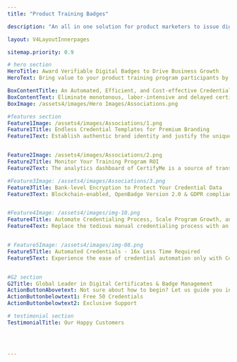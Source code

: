 ```yaml
---
title: "Product Training Badges"

description: "An all in one solution for product marketers to issue digital badges. Most secure and Easy to use credentialing solution"

layout: V4LayoutInnerpages

sitemap.priority: 0.9

# hero section
HeroTitle: Award Verifiable Digital Badges to Drive Business Growth
HeroText: Bring value to your product training program participants by issuing tangible, socially shareable, and secure open badges for an online demonstration.

BoxContentTitle: An Automated, Efficient, and Cost-effective Credentialing Program
BoxContentText: Eliminate monotonous, labor-intensive and delayed certification programs and welcome a fast and automated credentialing process. We seamlessly integrate with your existing learning management systems (LMSs) following a no-code integration process for instant credentialing. <br> Our digital badging process also functions as a sustainable alternative to traditional, paper certification systems. Ditch the high cost of paper, ink, labor charge, and certificate delivery - perform everything digitally at a fraction of the cost.
BoxImage: /assets4/images/Hero Images/Associations.png

#features section
Feature1Image: /assets4/images/Associations/1.png
Feature1Title: Endless Credential Templates for Premium Branding
Feature1Text: Establish authentic brand identity and justify the unique look and feel of your course with white-labeled credentials. Use the credentials to reflect a brand positioning that convincingly tells your story. Exude a positive, and credible brand image by white labeling credential header, footer, and navbar. Make from scratch or choose a credential template from our template library to take your organization's presence to the next level.


Feature2Image: /assets4/images/Associations/2.png
Feature2Title: Monitor Your Training Program ROI
Feature2Text: The analytics dashboard of CertifyMe is a source of transparent program information. The robust analytics guide enables you to take a look inside the engagement level with the credentialing program. You get complete access to organizational, program, and individual-level analytics. The real-time dashboard also lets you take instant actions to increase course completion rates.

#Feature3Image: /assets4/images/Associations/3.png
Feature3Title: Bank-level Encryption to Protect Your Credential Data
Feature3Text: Blockchain-enabled, OpenBadge Version 2.0 & GDPR compliant, and encrypted online badges keep your credential information protected. Relax knowing your program details are in safe hands when you choose us as your credentialing partner. Eliminate any risks of credential fraud and forgery with CertifyMe.


#Feature4Image: /assets4/images/img-10.png
Feature4Title: Automate Credentialing Process, Scale Program Growth, and Focus on Essentials
Feature4Text: Replace the tedious manual credentialing process with an automated, faster, and safer credentialing system by choosing CertifyMe. No matter how many course participants you have or newly joined the session, scaling the badging program is hassle-free when we are with you. Our flexible pricing options offer the freedom of awarding as many credentials as you want while you are growing. Let us take the weight off your shoulders and you only focus on business growth.


# Feature5Image: /assets4/images/img-08.png
Feature5Title: Automated Credentials - 16x Less Time Required
Feature5Text: Experience the ease of credential automation only with CertifyMe. Quick delivery and tracking of as many credentials as you issue. Don’t be in the dark anymore about the future of credentials offered by you - track them down whenever you want, wherever you want.<br> Integrate us into your learning management system (LMSs) for a simplified yet effective credential management solution.


#G2 section
G2Title: Global Leader in Digital Certificates & Badge Management
ActionButtonAbovetext: Not sure about how to begin? Let us guide you in the right direction!
ActionButtonbelowtext1: Free 50 Credentials
ActionButtonbelowtext2: Exclusive Support

# testimonial section
TestimonialTitle: Our Happy Customers




---
```

